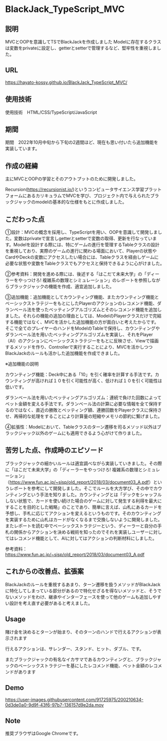 # BlackJack_TypeScript_MVC
## 説明
MVCとOOPを意識してTSでBlackJackを作成しました
Modelに存在するクラスは変数をprivateに設定し、getterとsetterで管理するなど、堅牢性を重視しました。

## URL
https://hayato-kossy.github.io/BlackJack_TypeScript_MVC/

## 使用技術
使用技術　HTML/CSS/TypeScript/JavaScript

## 期間
期間　2022年10月中旬から下旬の2週間ほど、現在も思い付いたら追加機能を実装しています。

## 作成の経緯
主にMVCとOOPの学習とそのアウトプットのために開発しました。

Recursion(<https://recursionist.io/>)というコンピュータサイエンス学習プラットフォームにあるカリキュラムでMVCを学び、プロジェクト内で与えられたブラックジャックのmodelの基本的な仕様をもとに作成しました。

## こだわった点

①設計：MVCの概念を採用し、TypeScriptを用い、OOPを意識して開発しました。変数はprivateで宣言しgetterとsetterで変数の取得、更新を行なっています。Modelを設計する際には、特にゲームの進行を管理するTableクラスの設計を重視しており、実際のゲームの進行に関わる場面において、Playerの状態やCardやDeckの変数にアクセスしたい場合には、Tableクラスを経由しゲームに必要な状態や変数をTableクラスでもアクセスと保持できるように心がけました。　

②参考資料：開発を進める際には、後述する「はこだて未来大学」の「ディーラーをやっつけろ! 複雑系の数理とシミュレーション」のレポートを参照しながらブラックジャックの機能を作成、適宜追加しました。

③追加機能：追加機能としてカウンティング機能、またカウンティング機能とベーシックストラテジーをもとにしたPlayerのアクションのレコメンド機能、ダランベール法を使ったベッティングアルゴリズムとそのレコメンド機能を追加しました。それらの機能の追加の理由としては、ModelのPlayerクラスだけで完結する機能ではなく、MVCを活かした追加機能の方が面白いと考えたからです。そこで全てのプレイヤーのハンドをModelのTableで保持し、カウンティングやダランベール法を用いたベッティングアルゴリズムを実装し、それをPlayer（AI）のアクションにベーシックストラテジーをもとに反映させ、Viewで描画するメソッドを作り、Controllerで実行することにより、MVCを活かしつつBlackJackのルールも活かした追加機能を作成できました。　　

※追加機能の説明　　

カウンティング機能：Deck中にある「10」を引く確率を計算する手法です。カウンティングが高ければ１０を引く可能性が高く、低ければ１０を引く可能性は低いです。

ダランベール法を用いたベッティングアルゴリズム：連続で負けた回数によってベット金額を変える手法です。ダランベール法の計算に必要な情報を全て保持するのではなく、直近の勝敗とベッティング額、連勝回数をPlayerクラスに保持させ、再帰的な処理をすることにより計算量の短縮やメモリの節約に繋げました。

④拡張性：Modelにおいて、Tableクラスのターン遷移を司るメソッド以外はブラックジャック以外のゲームにも適用できるよう心がけて作りました。

## 苦労した点、作成時のエピソード

ブラックジャックの細かいルールは適宜調べながら実装していきました。その際に「はこだて未来大学」の「ディーラーをやっつけろ! 複雑系の数理とシミュレーション」（<https://www.fun.ac.jp/~sisp/old_report/2018/03/document03_A.pdf>）というレポートを参考にして開発しました。そこでルールを大方学び、その中でカウンティングという手法を知りました。カウンティングとは「デックをシャッフルしない状態で、カードを使い続けた場合のゲームに対して発生する利得を最大にすることを目的とした戦略」のことであり、簡単に言えば、山札にあるカードを予想し、手札に応じてアクションを変えるというものです。そのカウンティングを実装するために山札はカードがなくなるまで交換しないように開発しました。  
またレポートを読む中でベーシックストラテジーという、ディーラーと自分の手札の関係からアクションを決める戦術を知ったのでそれを実装しユーザーに対してはレコメンド機能として、AIに対してはアクションの判断材料にしました。

参考資料：https://www.fun.ac.jp/~sisp/old_report/2018/03/document03_A.pdf

## これからの改善点、拡張案
BlackJackのルールを重視するあまり、ターン遷移を扱うメソッドがBlackJackに特化してしまっている部分があるので特化せざるを得ないメソッドと、そうでないメソッドをわけ、継承やインターフェースを使って他のゲームも追加しやすい設計を考え直す必要があると考えました。

## Usage
賭け金を決めるとターンが始まり、そのターンのハンドで行えるアクションが表示されます

行えるアクションは、サレンダー、スタンド、ヒット、ダブル、です。

またブラックジャックの有名なイカサマであるカウンティングと、ブラックジャックのベーシックストラテジーを基にしたレコメンド機能、ベット金額のレコメンドがあります

## Demo
https://user-images.githubusercontent.com/91725975/200210634-0d3de0a0-9d9f-43f6-97b7-136157d9e2da.mov

## Note
推奨ブラウザはGoogle Chromeです。
